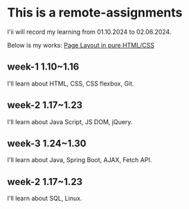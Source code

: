 # This is a remote-assignments

I'ii will record my learning from 01.10.2024 to 02.06.2024.

Below is my works:
[Page Layout in pure HTML/CSS](https://smillzy.github.io/remote-assignments.io/week-1/assignment-2/index.html)

## week-1 1.10~1.16

I'll learn about HTML, CSS, CSS flexbox, Git.

## week-2 1.17~1.23

I'll learn about Java Script, JS DOM, jQuery.

## week-3 1.24~1.30

I'll learn about Java, Spring Boot, AJAX, Fetch API.

## week-2 1.17~1.23

I'll learn about SQL, Linux.

